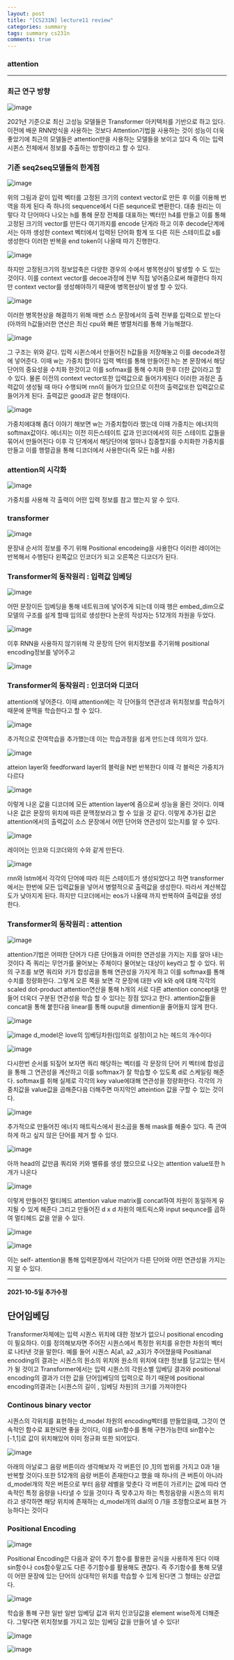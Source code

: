 ```yaml
---
layout: post
title: "[CS231N] lecture11 review"
categories: summary
tags: summary cs231n
comments: true
---
```


### attention 

-------------



### 최근 연구 방향
![image](https://user-images.githubusercontent.com/65720894/129821259-4da97949-2ace-471c-81b6-6bbf6e46ae22.png)

2021년 기준으로 최신 고성능 모델들은 Transformer 아키텍처를 기반으로 하고 있다. 이전에 배운 RNN방식을 사용하는 것보다 
Attention기법을 사용하는 것이 성능이 더욱 좋았기에 최근의 모델들은 attention만을 사용하는 모델들을 보이고 있다 
즉 이는 입력 시퀸스 전체에서 정보를 추출하는 방향이라고 할 수 있다.


### 기존 seq2seq모델들의 한계점

![image](https://user-images.githubusercontent.com/65720894/129821422-489cad11-b13d-47a4-9ad6-d913c19a2305.png)

위의 그림과 같이 입력 벡터를 고정된 크기의 context vector로 만든 후 이를 이용해 번역을 하게 된다 즉 하나의 sequence에서 다른 sequnce로
변환한다. 대충 원리는 이렇다 각 단어마다 나오는 h를 통해 문장 전체를 대표하는 벡터인 h4를 만들고 이를 통해 고정된 크기의 vector를 만든다
여기까지를 encode 단게라 하고 이후 decode단계에서는 아까 생성한 context 벡터에서 입력된 단어화 함계 또 다른 히든 스테이트값 s를
생성한다 이러한 반복을 end token이 나올때 따기 진행한다.

![image](https://user-images.githubusercontent.com/65720894/129823546-a606a91b-38f5-4bb5-9c97-4c5be2947703.png)

하지만 고정된크기의 정보압축은 다양한 경우의 수에서 병목현상이 발생할 수 도 있는 것이다. 이를 context vector를 decoe과정에 
전부 직접 넣어줌으로써 해결한다 하지만 context vector를 생성해야하기 때문에 병목현상이 발생 할 수 있다.

![image](https://user-images.githubusercontent.com/65720894/129823646-ba79e638-77e8-4b69-bea0-187cbb1f51da.png)

이러한 병목현상을 해결하기 위해 매번 소스 문장에서의 출력 전부를 입력으로 받는다(아까의 h값들)러한 연산은 최신 cpu와 빠른 병렬처리를 통해
가능해졌다.

![image](https://user-images.githubusercontent.com/65720894/129823753-59c1b3a0-afd1-49a3-989f-3b89b7df0404.png)

그 구조는 위와 같다. 입력 시퀸스에서 만들어진 h값들을 저장해놓고 이를 decode과정에 넣어준다. 이때 w는 가중치 합이다
입력 벡터를 통해 만들어진 h는 본 문장에서 해당 단어의 중요성을 수치화 한것이고 이를 sofmax를 통해 수치화 한후 더한 값이라고 할 수 있다.
물론 이전의 context vector또한 입력값으로 들어가게된다 이러한 과정은 촐력값이 생성될 때 마다 수행되며 rnn이 들어가 있으므로 이전의 
출력값또한 입력값으로 들어가게 된다. 출력값은 good과 같은 형태이다.

![image](https://user-images.githubusercontent.com/65720894/129824376-ca990e02-abb8-4ee3-ac90-a7bb3b3b0219.png)

가중치에대해 좀더 이야기 해보면 w는 가중치합이라 했는데 이때 가중치는 에너지의 softmax값이다. 에너지는 이전 히든스테이트 값과 
인코더에서의 히든 스테이트 값들을 묶어서 만들어진다 이후 각 단계에서 해당단어에 얼마나 집중할지를 수치화한 가중치를 만들고
이를 행렬곱을 통해 디코더에서 사용한다(즉 모든 h를 사용)

### attention의 시각화

![image](https://user-images.githubusercontent.com/65720894/129825327-79827091-9a89-4a27-926d-e4e5adbc78ee.png)

가중치를 사용해 각 출력이 어떤 입력 정보를 참고 했는지 알 수 있다.

### transformer
![image](https://user-images.githubusercontent.com/65720894/129825657-44f4540b-fc51-4814-9bca-0fc1067b4bf1.png)

문장내 순서의 정보를 주기 위해 Positional encodeing을 사용한다 이러한 레이어는 반복해서 수행된다 왼쪽값으 인코더가 되고 오른쪽은 디코더가 된다.

 
### Transformer의 동작원리 : 입력값 임베딩

![image](https://user-images.githubusercontent.com/65720894/129825864-4e38111b-b7a5-4d16-b14e-92551c08099f.png)

어떤 문장이든 임베딩을 통해 네트워크에 넣어주게 되는데 이때 행은 embed_dim으로 모델의 구조를 설게 할때 임의로 생성한다 
논문의 작성자는 512개의 차원을 두었다. 

![image](https://user-images.githubusercontent.com/65720894/129826107-99db310e-aca6-4046-8e0a-8c3975d3be7d.png)

이후 RNN을 사용하지 않기위해 각 문장의 단어 위치정보를 주기위해 positional encoding정보를 넣어주고

![image](https://user-images.githubusercontent.com/65720894/129826172-875b5d5d-381b-4745-8f6e-70fdbb1f6c53.png)

### Transformer의 동작원리 : 인코더와 디코더

attention에 넣어준다. 이때 attention에는 각 단어들의 연관성과 위치정보를 학습하기 때문에 문맥을 학습한다고 할 수 있다.

![image](https://user-images.githubusercontent.com/65720894/129826306-4b16a86a-09c0-464f-8f7c-ce014438161e.png)

추가적으로 잔여학습을 추가했는데 이는 학습과정을 쉽게 만드는데 의의가 있다.

![image](https://user-images.githubusercontent.com/65720894/129826503-876d6db9-466c-4616-bbd0-b81049296e37.png)

atteion layer와 feedforward layer의 블럭을 N번 반복한다 이때 각 블럭은 가중치가 다르다

![image](https://user-images.githubusercontent.com/65720894/129826649-b3a9af8d-44a6-4443-b7f5-6bea58f6c493.png)

이렇게 나온 값을 디코더에 모든 attention layer에 줌으로써 성능을 올린 것이다. 이때 나온 값은 문장의 위치에 따른 문맥정보라고 할 수 있을
것 같다. 이렇게 추가된 값은 attention에서의 출력값이 소스 문장에서 어떤 단어와 연관성이 있는지를 알 수 있다.

![image](https://user-images.githubusercontent.com/65720894/129827291-7c8ab467-9d7d-425c-8b88-a3d4a65ae400.png)

레이어는 인코와 디코더와의 수와 같게 만든다. 


![image](https://user-images.githubusercontent.com/65720894/129827443-c6bef22e-52ae-4638-91fc-3a7b1d1e8dd0.png)

rnn와 lstm에서 각각의 단어에 따라 히든 스테이트가 생성되었다고 하면 transformer에서는 한번에 모든 입력값들을 넣어서 병렬적으로
출력값을 생성한다. 따라서 계산복잡도가 낮아지게 된다. 하지만 디코더에서는 eos가 나올때 까지 반복하여 출력값을 생성한다.

### Transformer의 동작원리 : attention

![image](https://user-images.githubusercontent.com/65720894/129827745-e01f1caf-1c6a-448b-aa0f-9e57f36b35f8.png)

attention기법은 어떠한 단어가 다른 단어들과 어떠한 연관성을 가지는 지를 알아 내는 것이다 즉
쿼리는 무언가를 물어보는 주체이다 물어보는 대상이 key라고 할 수 있다. 위의 구조를 보면 쿼리와 키가 합성곱을 통해 연관성을 가지게 하고
이를 softmax를 통해 수치를 정량화한다. 그렇게 오른 쪽을 보면 각 문장에 대한 v와 k와 q에 대해 각각의 scaled dot-product attention연산을
통해 h개의 서로 다른 attention concept을 만들어 더욱더 구분된 연관성을 학습 할 수 있다는 장점 있다고 한다. attention값들을 
concat을 통해 붙힌다음 linear를 통해 ouput을 dimention을 줄어들지 않게 한다.   

![image](https://user-images.githubusercontent.com/65720894/129828711-49437042-b29c-4773-aa98-3e98195c3872.png)

![image](https://user-images.githubusercontent.com/65720894/129828947-cc9549e5-8afb-46bf-87b2-b00295595711.png)
d_model은 love의 임베딩차원(임의로 설정)이고 h는 헤드의 개수이다 

![image](https://user-images.githubusercontent.com/65720894/129829253-611524e4-7f64-4952-b0f7-593e5e14854e.png)

다시한번 순서를 되짚어 보자면 쿼리 해당하는 벡터를 각 문장의 단어 키 벡터에 합성곱을 통해 그 연관성을 계산하고 이를 
softmax가 잘 학습할 수 있도록 d로 스케일링 해준다. softmax를 취해 실제로 각각의 key value에대해 연관성을 정량화한다.
각각의 가중치값을 value값을 곱해준다음 더해주면 마지막인 atteintion 값을 구할 수 있는 것이다.

![image](https://user-images.githubusercontent.com/65720894/129830264-87a05c3c-e87c-4336-b54d-4f7060548d27.png)

추가적으로 만들어진 에너지 매트릭스에서 원소곱을 통해 mask를 해줄수 있다. 즉 관여하게 하고 싶지 않은 단어를 제거 할 수 있다.

![image](https://user-images.githubusercontent.com/65720894/129830369-67655ce2-175a-4b69-8d89-0b10e0af7c3f.png)

아까 head의 값만큼 쿼리와 키와 밸류를 생성 했으므로 나오는 attention value또한 h개가 나온다

![image](https://user-images.githubusercontent.com/65720894/129830443-567f7c3b-db98-4dc6-8fbe-a9169b715a24.png)

이렇게 만들어진 멀티헤드 attention value matrix를 concat하여 차원이 동일하게 유지될 수 있게 해준다 그리고 만들어진 
d x d 차원의 매트릭스와 input sequnce를 곱하여 멀티헤드 값을 얻을 수 있다.

![image](https://user-images.githubusercontent.com/65720894/129830753-18d0fc96-3faa-422f-929c-25b04e49b972.png)

![image](https://user-images.githubusercontent.com/65720894/129830865-1eeeae7a-03d5-4bbe-8390-7af40026dbd3.png)

이는 self- attention을 통해 입력문장에서 각단어가 다른 단어와 어떤 연관성을 가지는지 알 수 있다. 




-----------
#### 2021-10-5일 추가수정

## 단어임베딩

Transformer자체에는 입력 시퀀스 위치에 대한 정보가 없으니 positional encoding이 필요하다. 이를 정의해보자면 주어진 시퀀스에서 특정한 위치를 유한한 차원의 벡터로 나타낸 것을 말한다.
예를 들어 시퀀스 A[a1, a2 ,a3]가 주어졌을때 Positianal encoding의 결과는 시퀀스의 원소의 위치와 원소의 위치에 대한 정보를 담고있는 텐서가 될 것이고 Transformer에서는 입력 시퀀스의 각원소별
 임베딩 결과와 positional encoding의 결과가 더한 값을 단어임베딩의 입력으로 하기 때문에 positional encoding의결과는 [시퀀스의 길이 , 임베딩 차원]의 크기를 가져야한다


### Continous binary vector
시퀀스의 각위치를 표현하는 d_model 차원의 encoding벡터를 만들었을떄, 그것이 연속적인 함수로 표현되면 좋을 것이다, 이를 sin함수를 통해 구현가능한데 sin함수는 [-1,1]로 값이 위치해있어
이미 정규화 또한 되어있다. 

![image](https://user-images.githubusercontent.com/65720894/136031074-6e52ac8a-f8f8-43c3-943c-fc13ebc91559.png)

아래의 아날로그 음량 버튼이라 생각해보자 각 버튼인 [0 ,1]의 범위를 가지고 0과 1을 반복할 것이다.또한 512개의 음량 버튼이 존재한다고 했을 때 하나의 큰 버튼이 아니라 d_model개의 작은
버튼으로 부터 음량 레벨을 맞춘다 각 버튼이 가르키는 값에 따라 연속적인 특정 음량을 나타낼 수 있을 것이다 즉 맞추고자 하는 특정음량을 시퀀스의 위치라고 생각하면 해당 위치에 존재하는
d_model개의 dial의 0 /1을 조정함으로써 표현 가능하다는 것이다


### Positional Encoding

![image](https://user-images.githubusercontent.com/65720894/136025724-568c5ae1-a2f9-44de-a3e1-bc70715aad3f.png)

Positional Encoding은 다음과 같이 주기 함수를 활용한 공식을 사용하게 된다 이때 sin함수나 cos함수말고도 다른 주기함수를 활용해도 괜찮다. 
즉 주기함수를 통해 모델이 어떤 문장에 있는 단어의 상대적인 위치를 학습할 수 있게 된다면 그 형태는 상관없다.

![image](https://user-images.githubusercontent.com/65720894/136027044-d98d198f-dcb5-45ef-900d-35d787c0d6f7.png)

학습을 통해 구한 일반 일반 임베딩 값과 위치 인코딩값을 element wise하게 더해준다. 그렇다면 위치정보를 가지고 있는 임베딩 값을 만들어 낼 수 있다!

![image](https://user-images.githubusercontent.com/65720894/136038742-0ffd2183-669d-4536-b931-a53e03b91dc4.png)

![image](https://user-images.githubusercontent.com/65720894/136038915-e5466d51-655f-40d7-bd05-6f05d0cf1f80.png)




















 






 

















